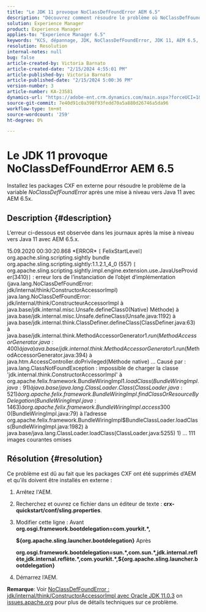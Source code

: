 ```yaml
---
title: "Le JDK 11 provoque NoClassDefFoundError AEM 6.5"
description: "Découvrez comment résoudre le problème où NoClassDefFoundError se produit dans les journaux après une mise à niveau vers Java 11."
solution: Experience Manager
product: Experience Manager
applies-to: "Experience Manager 6.5"
keywords: "KCS, dépannage, JDK, NoClassDefFoundError, JDK 11, AEM 6.5, Adobe Experience Manager 6.5, AEM 6.5, Experience Manager, dépannage"
resolution: Resolution
internal-notes: null
bug: false
article-created-by: Victoria Barnato
article-created-date: "2/15/2024 4:55:01 PM"
article-published-by: Victoria Barnato
article-published-date: "2/15/2024 5:00:36 PM"
version-number: 3
article-number: KA-23581
dynamics-url: "https://adobe-ent.crm.dynamics.com/main.aspx?forceUCI=1&pagetype=entityrecord&etn=knowledgearticle&id=8830f4f0-22cc-ee11-9079-6045bd0061cb"
source-git-commit: 7e40d91c0a398f93fedd70a5a880d26746a5da96
workflow-type: tm+mt
source-wordcount: '259'
ht-degree: 0%

---
```


# Le JDK 11 provoque NoClassDefFoundError AEM 6.5


Installez les packages CXF en externe pour résoudre le problème de la variable *NoClassDefFoundError* après une mise à niveau vers Java 11 avec AEM 6.5x.

## Description {#description}


L’erreur ci-dessous est observée dans les journaux après la mise à niveau vers Java 11 avec AEM 6.5.x.

15.09.2020 00:30:20.868 \*ERROR\* `[` FelixStartLevel`]`  org.apache.sling.scripting.sightly bundle org.apache.sling.scripting.sightly:1.1.2.1_4_0 (557)
`[` org.apache.sling.scripting.sightly.impl.engine.extension.use.JavaUseProvider(3410)`]`  : erreur lors de l’instanciation de l’objet d’implémentation (java.lang.NoClassDefFoundError: jdk/internal/think/ConstructorAccessorImpl) java.lang.NoClassDefFoundError: jdk/internal/think/ConstructeurAccessorImpl à java.base/jdk.internal.misc.Unsafe.defineClass0(Native) Méthode) à java.base/jdk.internal.misc.Unsafe.defineClass(Unsafe.java:1192) à java.base/jdk.internal.think.ClassDefiner.defineClass(ClassDefiner.java:63) à java.base/jdk.internal.think.MethodAccessorGenerator$1.run(MethodAccessorGenerator.java:400) à java) ava.base/jdk.internal.think.MethodAccessorGenerator$1.run(MethodAccessorGenerator.java:394) à java.htm.AccessController.doPrivileged(Méthode native) ... Causé par : java.lang.ClassNotFoundException : impossible de charger la classe &#39;jdk.internal.think.ConstructorAccessorImpl&#39; à org.apache.felix.framework.BundleWiringImpl$1.loadClass(BundleWiringImpl.java:91) à java.base/java.lang.ClassLoader.Class(ClassLoader.java:521) à org.apache.felix.framework.BundleWiringImpl.findClassOrResourceByDelegation(BundleWiringImpl.java:1463) à org.apache.felix.framework.BundleWiringImpl.access$300 0(BundleWiringImpl.java:79) à l’adresse org.apache.felix.framework.BundleWiringImpl$BundleClassLoader.loadClass(BundleWiringImpl.java:1982) à java.base/java.lang.ClassLoader.loadClass(ClassLoader.java:5255) 1) ... 111 images courantes omises


## Résolution {#resolution}


Ce problème est dû au fait que les packages CXF ont été supprimés d’AEM et qu’ils doivent être installés en externe :

1. Arrêtez l&#39;AEM.
2. Recherchez et ouvrez ce fichier dans un éditeur de texte : <b>crx-quickstart/conf/sling.properties</b>.
3. Modifier cette ligne : Avant
   <b>org.osgi.framework.bootdelegation=com.yourkit.\*,

   ${org.apache.sling.launcher.bootdelegation}</b>
Après



   <b>org.osgi.framework.bootdelegation=sun.\*,com.sun.\*,jdk.internal.reflète,jdk.internal.reflète.\*,com.yourkit.\*,${org.apache.sling.launcher.bootdelegation}</b>
4. Démarrez l’AEM.


<b>Remarque</b>: Voir [NoClassDefFoundError : jdk/internal/think/ConstructorAccessorImpl avec Oracle JDK 11.0.3](https://issues.apache.org/jira/browse/FELIX-6184) on [issues.apache.org](https://issues.apache.org/) pour plus de détails techniques sur ce problème.
